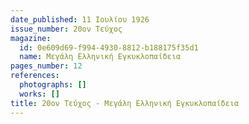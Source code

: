```yaml
---
date_published: 11 Ιουλίου 1926
issue_number: 20ον Τεύχος
magazine:
  id: 0e609d69-f994-4930-8812-b188175f35d1
  name: Μεγάλη Ελληνική Εγκυκλοπαίδεια
pages_number: 12
references:
  photographs: []
  works: []
title: 20ον Τεύχος - Μεγάλη Ελληνική Εγκυκλοπαίδεια
---
```


